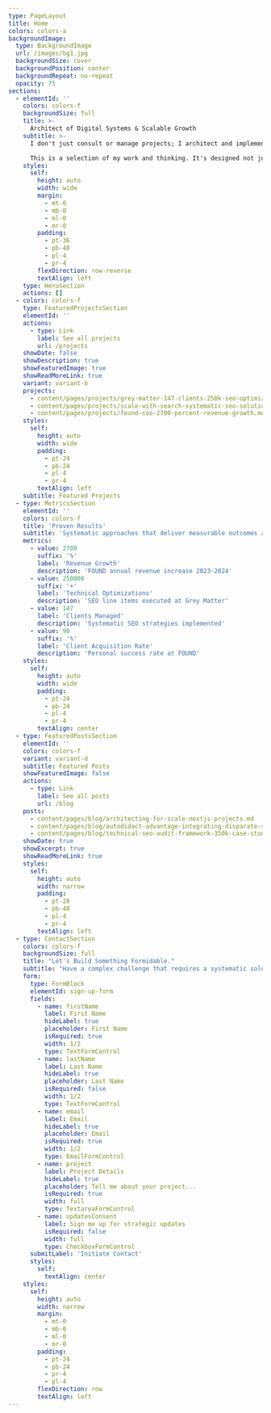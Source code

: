 ```yaml
---
type: PageLayout
title: Home
colors: colors-a
backgroundImage:
  type: BackgroundImage
  url: /images/bg1.jpg
  backgroundSize: cover
  backgroundPosition: center
  backgroundRepeat: no-repeat
  opacity: 75
sections:
  - elementId: ''
    colors: colors-f
    backgroundSize: full
    title: >-
      Architect of Digital Systems & Scalable Growth
    subtitle: >-
      I don't just consult or manage projects; I architect and implement the comprehensive digital systems that drive scalable growth and establish market leadership. By integrating deep expertise in technical SEO, process automation, and content strategy, I solve complex business challenges with clear, systematic solutions.

      This is a selection of my work and thinking. It's designed not just to show what I've done, but to demonstrate a methodology that creates dominant, resilient, and profitable online presences.
    styles:
      self:
        height: auto
        width: wide
        margin:
          - mt-0
          - mb-0
          - ml-0
          - mr-0
        padding:
          - pt-36
          - pb-48
          - pl-4
          - pr-4
        flexDirection: row-reverse
        textAlign: left
    type: HeroSection
    actions: []
  - colors: colors-f
    type: FeaturedProjectsSection
    elementId: ''
    actions:
      - type: Link
        label: See all projects
        url: /projects
    showDate: false
    showDescription: true
    showFeaturedImage: true
    showReadMoreLink: true
    variant: variant-b
    projects:
      - content/pages/projects/grey-matter-147-clients-250k-seo-optimizations.md
      - content/pages/projects/scale-with-search-systematic-seo-solutions.md
      - content/pages/projects/found-coo-2700-percent-revenue-growth.md
    styles:
      self:
        height: auto
        width: wide
        padding:
          - pt-24
          - pb-24
          - pl-4
          - pr-4
        textAlign: left
    subtitle: Featured Projects
  - type: MetricsSection
    elementId: ''
    colors: colors-f
    title: 'Proven Results'
    subtitle: 'Systematic approaches that deliver measurable outcomes across industries and scales.'
    metrics:
      - value: 2700
        suffix: '%'
        label: 'Revenue Growth'
        description: 'FOUND annual revenue increase 2023-2024'
      - value: 250000
        suffix: '+'
        label: 'Technical Optimizations'
        description: 'SEO line items executed at Grey Matter'
      - value: 147
        label: 'Clients Managed'
        description: 'Systematic SEO strategies implemented'
      - value: 90
        suffix: '%'
        label: 'Client Acquisition Rate'
        description: 'Personal success rate at FOUND'
    styles:
      self:
        height: auto
        width: wide
        padding:
          - pt-24
          - pb-24
          - pl-4
          - pr-4
        textAlign: center
  - type: FeaturedPostsSection
    elementId: ''
    colors: colors-f
    variant: variant-d
    subtitle: Featured Posts
    showFeaturedImage: false
    actions:
      - type: Link
        label: See all posts
        url: /blog
    posts:
      - content/pages/blog/architecting-for-scale-nextjs-projects.md
      - content/pages/blog/autodidact-advantage-integrating-disparate-skills.md
      - content/pages/blog/technical-seo-audit-framework-350k-case-study.md
    showDate: true
    showExcerpt: true
    showReadMoreLink: true
    styles:
      self:
        height: auto
        width: narrow
        padding:
          - pt-28
          - pb-48
          - pl-4
          - pr-4
        textAlign: left
  - type: ContactSection
    colors: colors-f
    backgroundSize: full
    title: "Let's Build Something Formidable."
    subtitle: "Have a complex challenge that requires a systematic solution? I'm interested in partnering on ambitious projects that aim for market leadership. Let's discuss the blueprint for your success."
    form:
      type: FormBlock
      elementId: sign-up-form
      fields:
        - name: firstName
          label: First Name
          hideLabel: true
          placeholder: First Name
          isRequired: true
          width: 1/2
          type: TextFormControl
        - name: lastName
          label: Last Name
          hideLabel: true
          placeholder: Last Name
          isRequired: false
          width: 1/2
          type: TextFormControl
        - name: email
          label: Email
          hideLabel: true
          placeholder: Email
          isRequired: true
          width: 1/2
          type: EmailFormControl
        - name: project
          label: Project Details
          hideLabel: true
          placeholder: Tell me about your project...
          isRequired: true
          width: full
          type: TextareaFormControl
        - name: updatesConsent
          label: Sign me up for strategic updates
          isRequired: false
          width: full
          type: CheckboxFormControl
      submitLabel: 'Initiate Contact'
      styles:
        self:
          textAlign: center
    styles:
      self:
        height: auto
        width: narrow
        margin:
          - mt-0
          - mb-0
          - ml-0
          - mr-0
        padding:
          - pt-24
          - pb-24
          - pr-4
          - pl-4
        flexDirection: row
        textAlign: left
---
```

